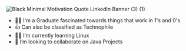 ![Black Minimal Motivation Quote LinkedIn Banner (3) (1)](https://user-images.githubusercontent.com/104735037/166164611-ce63af06-947b-43fd-8c9b-e5c77a5c9f31.png)
- 👨‍🎓 I'm a Graduate fascinated towards things that work in 1's and 0's
- 👍 Can also be classified as Technophile
- 👨‍💻 I’m currently learning Linux
- 💞️ I’m looking to collaborate on Java Projects


<!---
ajaymengani99/ajaymengani99 is a ✨ special ✨ repository because its `README.md` (this file) appears on your GitHub profile.
You can click the Preview link to take a look at your changes.
--->
